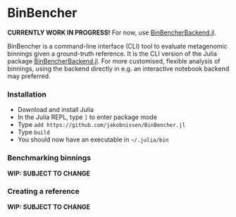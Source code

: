 # BinBencher
__CURRENTLY WORK IN PROGRESS!__
For now, use [BinBencherBackend.jl](https://github.com/jakobnissen/BinBencherBackend.jl).

BinBencher is a command-line interface (CLI) tool to evaluate metagenomic binnings given a ground-truth reference.
It is the CLI version of the Julia package [BinBencherBackend.jl](https://github.com/jakobnissen/BinBencherBackend.jl).
For more customised, flexible analysis of binnings, using the backend directly in e.g. an interactive notebook backend may preferred.

### Installation
* Download and install Julia
* In the Julia REPL, type `]` to enter package mode
* Type `add https://github.com/jakobnissen/BinBencher.jl`
* Type `build`
* You should now have an executable in `~/.julia/bin`

### Benchmarking binnings
__WIP: SUBJECT TO CHANGE__

### Creating a reference
__WIP: SUBJECT TO CHANGE__
